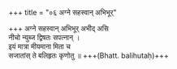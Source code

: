 +++
title = "०६ अग्ने सहस्वान् अभिभूर्"

+++
अग्ने सहस्वान् अभिभूर् अभीद् असि  
नीचो न्युब्ज द्विषतः सपत्नान् ।  
इयं मात्रा मीयमाना मिता च  
सजातांस् ते बलिहृतः कृणोतु ॥ +++(Bhatt. balihutaḥ)+++
